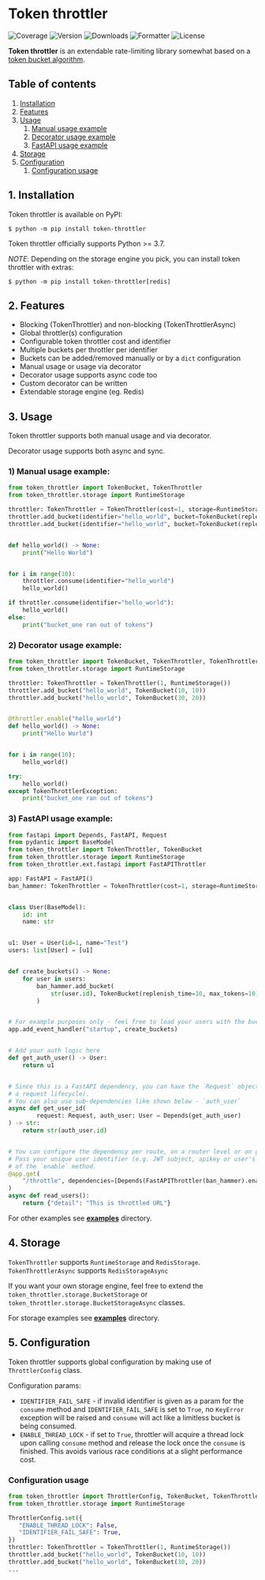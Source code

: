 # Token throttler

![Coverage](https://img.shields.io/gitlab/coverage/vojko.pribudic/token-throttler/main?job_name=tests)
![Version](https://img.shields.io/pypi/pyversions/token-throttler)
![Downloads](https://pepy.tech/badge/token-throttler)
![Formatter](https://img.shields.io/badge/code%20style-black-black)
![License](https://img.shields.io/pypi/l/token-throttler)

**Token throttler** is an extendable rate-limiting library somewhat based on a [token bucket algorithm](https://en.wikipedia.org/wiki/Token_bucket).

## Table of contents

1. [ Installation ](#installation)
2. [ Features ](#features)
3. [ Usage ](#usage)
    1. [ Manual usage example ](#usage-manual)
    2. [ Decorator usage example ](#usage-decorator)
    3. [ FastAPI usage example ](#usage-fastapi)
4. [ Storage ](#storage)
5. [ Configuration ](#configuration)
   1. [ Configuration usage ](#configuration-usage)

<a name="installation"></a>
## 1. Installation

Token throttler is available on PyPI:
```console 
$ python -m pip install token-throttler
```
Token throttler officially supports Python >= 3.7.

*NOTE*: Depending on the storage engine you pick, you can install token throttler with extras:
```console 
$ python -m pip install token-throttler[redis]
```

<a name="features"></a>
## 2. Features

- Blocking (TokenThrottler) and non-blocking (TokenThrottlerAsync)
- Global throttler(s) configuration
- Configurable token throttler cost and identifier
- Multiple buckets per throttler per identifier
- Buckets can be added/removed manually or by a `dict` configuration
- Manual usage or usage via decorator
- Decorator usage supports async code too
- Custom decorator can be written
- Extendable storage engine (eg. Redis)

<a name="usage"></a>
## 3. Usage

Token throttler supports both manual usage and via decorator.

Decorator usage supports both async and sync.

<a name="usage-manual"></a>
### 1) Manual usage example:

```python
from token_throttler import TokenBucket, TokenThrottler
from token_throttler.storage import RuntimeStorage

throttler: TokenThrottler = TokenThrottler(cost=1, storage=RuntimeStorage())
throttler.add_bucket(identifier="hello_world", bucket=TokenBucket(replenish_time=10, max_tokens=10))
throttler.add_bucket(identifier="hello_world", bucket=TokenBucket(replenish_time=30, max_tokens=20))


def hello_world() -> None:
    print("Hello World")


for i in range(10):
    throttler.consume(identifier="hello_world")
    hello_world()

if throttler.consume(identifier="hello_world"):
    hello_world()
else:
    print("bucket_one ran out of tokens")
```

<a name="usage-decorator"></a>
### 2) Decorator usage example:

```python
from token_throttler import TokenBucket, TokenThrottler, TokenThrottlerException
from token_throttler.storage import RuntimeStorage

throttler: TokenThrottler = TokenThrottler(1, RuntimeStorage())
throttler.add_bucket("hello_world", TokenBucket(10, 10))
throttler.add_bucket("hello_world", TokenBucket(30, 20))


@throttler.enable("hello_world")
def hello_world() -> None:
    print("Hello World")


for i in range(10):
    hello_world()

try:
    hello_world()
except TokenThrottlerException:
    print("bucket_one ran out of tokens")
```

<a name="usage-fastapi"></a>
### 3) FastAPI usage example:

```python
from fastapi import Depends, FastAPI, Request
from pydantic import BaseModel
from token_throttler import TokenThrottler, TokenBucket
from token_throttler.storage import RuntimeStorage
from token_throttler.ext.fastapi import FastAPIThrottler

app: FastAPI = FastAPI()
ban_hammer: TokenThrottler = TokenThrottler(cost=1, storage=RuntimeStorage())


class User(BaseModel):
    id: int
    name: str


u1: User = User(id=1, name="Test")
users: list[User] = [u1]


def create_buckets() -> None:
    for user in users:
        ban_hammer.add_bucket(
            str(user.id), TokenBucket(replenish_time=10, max_tokens=10)
        )


# For example purposes only - feel free to load your users with the bucket(s) anywhere else
app.add_event_handler("startup", create_buckets)


# Add your auth logic here
def get_auth_user() -> User:
    return u1


# Since this is a FastAPI dependency, you can have the `Request` object here too if needed (e.g. storing the JWT token in
# a request lifecycle).
# You can also use sub-dependencies like shown below - `auth_user`
async def get_user_id(
        request: Request, auth_user: User = Depends(get_auth_user)
) -> str:
    return str(auth_user.id)


# You can configure the dependency per route, on a router level or on global application level.
# Pass your unique user identifier (e.g. JWT subject, apikey or user's ID) as a callback parameter 
# of the `enable` method.
@app.get(
    "/throttle", dependencies=[Depends(FastAPIThrottler(ban_hammer).enable(get_user_id))]
)
async def read_users():
    return {"detail": "This is throttled URL"}
```

For other examples see [**examples**](https://gitlab.com/vojko.pribudic/token-throttler/-/tree/main/examples) directory.

<a name="storage"></a>
## 4. Storage

`TokenThrottler` supports `RuntimeStorage` and `RedisStorage`.
`TokenThrottlerAsync` supports `RedisStorageAsync`

If you want your own storage engine, feel free to extend the `token_throttler.storage.BucketStorage` or `token_throttler.storage.BucketStorageAsync` classes.

For storage examples see [**examples**](https://gitlab.com/vojko.pribudic/token-throttler/-/tree/main/examples) directory.

<a name="configuration"></a>
## 5. Configuration

Token throttler supports global configuration by making use of `ThrottlerConfig` class.

Configuration params:
- `IDENTIFIER_FAIL_SAFE` - if invalid identifier is given as a param for the `consume` method and `IDENTIFIER_FAIL_SAFE`
is set to `True`, no `KeyError` exception will be raised and `consume` will act like a limitless bucket is being consumed.
- `ENABLE_THREAD_LOCK` - if set to `True`, throttler will acquire a thread lock upon calling `consume` method and release
the lock once the `consume` is finished. This avoids various race conditions at a slight performance cost.

<a name="configuration-usage"></a>
### Configuration usage

```python
from token_throttler import ThrottlerConfig, TokenBucket, TokenThrottler
from token_throttler.storage import RuntimeStorage

ThrottlerConfig.set({
   "ENABLE_THREAD_LOCK": False,
   "IDENTIFIER_FAIL_SAFE": True,
})
throttler: TokenThrottler = TokenThrottler(1, RuntimeStorage())
throttler.add_bucket("hello_world", TokenBucket(10, 10))
throttler.add_bucket("hello_world", TokenBucket(30, 20))
...
```
